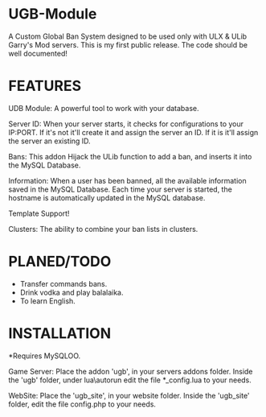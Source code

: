 UGB-Module
==========
A Custom Global Ban System designed to be used only with ULX & ULib Garry's Mod servers.
This is my first public release. The code should be well documented!

FEATURES
==========
UDB Module: A powerful tool to work with your database.

Server ID: When your server starts, it checks for configurations to your IP:PORT. If it's not it'll create it and assign the server an ID. If it is it'll assign the server an existing ID.

Bans: This addon Hijack the ULib function to add a ban, and inserts it into the MySQL Database.

Information: When a user has been banned, all the available information saved in the MySQL Database.
Each time your server is started, the hostname is automatically updated in the MySQL database.

Template Support!

Clusters: The ability to combine your ban lists in clusters.

PLANED/TODO
==============
* Transfer commands bans.
* Drink vodka and play balalaika.
* To learn English.

INSTALLATION
==============
*Requires MySQLOO.

Game Server:
Place the addon 'ugb', in your servers addons folder.
Inside the 'ugb' folder, under lua\autorun edit the file *_config.lua to your needs.

WebSite:
Place the 'ugb_site', in your website folder.
Inside the 'ugb_site' folder, edit the file config.php to your needs.
